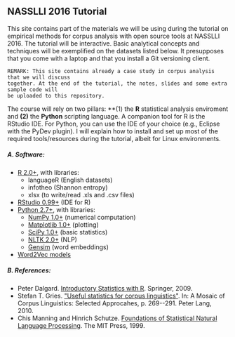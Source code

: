 ## NASSLLI 2016 Tutorial

This site contains part of the materials we will be using during the
tutorial on empirical methods for corpus analysis with open source tools
at NASSLLI 2016. The tutorial will be interactive. Basic analytical concepts
and techniques will be exemplified on the datasets listed below.
It presupposes that you come with a laptop and that you install a Git versioning 
client.

```
REMARK: This site contains already a case study in corpus analysis that we will discuss 
together. At the end of the tutorial, the notes, slides and some extra sample code will 
be uploaded to this repository.
```

The course will rely on two pillars: **(1) the **R** statistical analysis enviroment
and **(2)** the **Python** scripting language. A companion tool for R is the RStudio
IDE. For Python, you can use the IDE of your choice (e.g., Eclipse with the PyDev
plugin). I will explain how to install and set up most of the required tools/resources
during the tutorial, albeit for Linux environments.

##### A. Software:

* [R 2.0+](https://www.r-project.org/), with libraries:
    - languageR (English datasets)
    - infotheo (Shannon entropy)
    - xlsx (to write/read .xls and .csv files)
* [RStudio 0.99+](https://www.rstudio.com/) (IDE for R)
* [Python 2.7+](https://www.python.org/), with libraries:
    - [NumPy 1.0+](https://www.numpy.org/)           (numerical computation)
    - [Matplotlib 1.0+](http://matplotlib.org)       (plotting)
    - [SciPy 1.0+](https://www.scipy.org/)           (basic statistics)
    - [NLTK 2.0+](https://www.nltk.org/)             (NLP)
    - [Gensim](https://radimrehurek.com/gensim/)     (word embeddings)
* [Word2Vec models](https://code.google.com/archive/p/word2vec/)

##### B. References:

* Peter Dalgard. [Introductory Statistics with R](http://www.springer.com/us/book/9780387790534). Springer, 2009.
* Stefan T. Gries. ["Useful statistics for corpus linguistics"](http://www.linguistics.ucsb.edu/faculty/stgries/research/2010_STG_UsefulStats4CorpLing_MosaicCorpLing.pdf). 
In: A Mosaic of Corpus Linguistics: Selected Approcahes, p. 269--291. Peter Lang, 2010.
* Chis Manning and Hinrich Schutze. [Foundations of Statistical Natural Language Processing](http://nlp.stanford.edu/fsnlp/promo/). The MIT Press, 1999.

